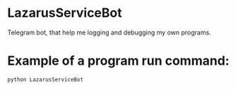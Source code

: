 # LazarusServiceBot
Telegram bot, that help me logging and debugging my own programs.

# Example of a program run command:
```
python LazarusServiceBot
```
